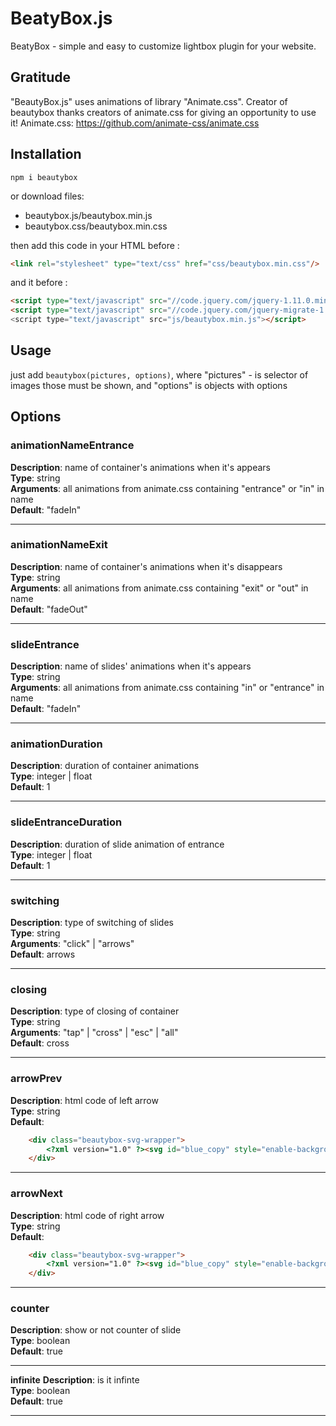 # BeatyBox.js
BeatyBox - simple and easy to customize lightbox plugin for your website.

Gratitude
----

"BeautyBox.js" uses animations of library "Animate.css". Creator of beautybox thanks creators of animate.css for giving an opportunity to use it!
Animate.css: https://github.com/animate-css/animate.css


Installation
-----

`npm i beautybox`

or download files:

- beautybox.js/beautybox.min.js
- beautybox.css/beautybox.min.css

then add this code in your HTML before  </head>:

```html
<link rel="stylesheet" type="text/css" href="css/beautybox.min.css"/>
```

and it before </body>:

```html
<script type="text/javascript" src="//code.jquery.com/jquery-1.11.0.min.js"></script>
<script type="text/javascript" src="//code.jquery.com/jquery-migrate-1.2.1.min.js"</script>
<script type="text/javascript" src="js/beautybox.min.js"></script>
```


Usage
-----

just add ```beautybox(pictures, options)```, where "pictures" - is selector of images those must be shown, and "options" is objects with options


Options
-----

### animationNameEntrance ###  
**Description**: name of container's animations when it's appears  
**Type**: string  
**Arguments**: all animations from animate.css containing "entrance" or "in" in name  
**Default**: "fadeIn"  

***

### animationNameExit ###
**Description**: name of container's animations when it's disappears  
**Type**: string  
**Arguments**: all animations from animate.css containing "exit" or "out" in name  
**Default**: "fadeOut"  
***

### slideEntrance ###  
**Description**: name of slides' animations when it's appears  
**Type**: string  
**Arguments**: all animations from animate.css containing "in" or "entrance" in name  
**Default**: "fadeIn"  
***

### animationDuration ###   
**Description**: duration of container animations  
**Type**: integer | float  
**Default**: 1  
***

### slideEntranceDuration ###   
**Description**: duration of slide animation of entrance  
**Type**: integer | float  
**Default**: 1   
***

### switching ### 
**Description**: type of switching of slides   
**Type**: string  
**Arguments**: "click" | "arrows"  
**Default**: arrows  
***

### closing ### 
**Description**: type of closing of container  
**Type**: string  
**Arguments**: "tap" | "cross" | "esc" | "all"  
**Default**: cross  
***

### arrowPrev ###   
**Description**: html code of left arrow  
**Type**: string  
**Default**:
```html  
	<div class="beautybox-svg-wrapper">
		<?xml version="1.0" ?><svg id="blue_copy" style="enable-background:new 0 0 100 100;" version="1.1" viewBox="0 0 100 100" xml:space="preserve" xmlns="http://www.w3.org/2000/svg" xmlns:xlink="http://www.w3.org/1999/xlink"><g id="Layer_4_copy"><path d="M31.356,25.677l38.625,22.3c1.557,0.899,1.557,3.147,0,4.046l-38.625,22.3c-1.557,0.899-3.504-0.225-3.504-2.023V27.7   C27.852,25.902,29.798,24.778,31.356,25.677z"/><path d="M69.981,47.977l-38.625-22.3c-0.233-0.134-0.474-0.21-0.716-0.259l37.341,21.559c1.557,0.899,1.557,3.147,0,4.046   l-38.625,22.3c-0.349,0.201-0.716,0.288-1.078,0.301c0.656,0.938,1.961,1.343,3.078,0.699l38.625-22.3   C71.538,51.124,71.538,48.876,69.981,47.977z"/><path d="M31.356,25.677l38.625,22.3c1.557,0.899,1.557,3.147,0,4.046   l-38.625,22.3c-1.557,0.899-3.504-0.225-3.504-2.023V27.7C27.852,25.902,29.798,24.778,31.356,25.677z" style="fill:none;stroke:#000000;stroke-miterlimit:10;"/></g></svg>
	</div>
```
***

### arrowNext ###   
**Description**: html code of right arrow  
**Type**: string  
**Default**:  
```html
	<div class="beautybox-svg-wrapper">
		<?xml version="1.0" ?><svg id="blue_copy" style="enable-background:new 0 0 100 100;" version="1.1" viewBox="0 0 100 100" xml:space="preserve" xmlns="http://www.w3.org/2000/svg" xmlns:xlink="http://www.w3.org/1999/xlink"><g id="Layer_4_copy"><path d="M31.356,25.677l38.625,22.3c1.557,0.899,1.557,3.147,0,4.046l-38.625,22.3c-1.557,0.899-3.504-0.225-3.504-2.023V27.7   C27.852,25.902,29.798,24.778,31.356,25.677z"/><path d="M69.981,47.977l-38.625-22.3c-0.233-0.134-0.474-0.21-0.716-0.259l37.341,21.559c1.557,0.899,1.557,3.147,0,4.046   l-38.625,22.3c-0.349,0.201-0.716,0.288-1.078,0.301c0.656,0.938,1.961,1.343,3.078,0.699l38.625-22.3   C71.538,51.124,71.538,48.876,69.981,47.977z"/><path d="M31.356,25.677l38.625,22.3c1.557,0.899,1.557,3.147,0,4.046   l-38.625,22.3c-1.557,0.899-3.504-0.225-3.504-2.023V27.7C27.852,25.902,29.798,24.778,31.356,25.677z" style="fill:none;stroke:#000000;stroke-miterlimit:10;"/></g></svg>
	</div>
```
***

### counter ###   
**Description**: show or not counter of slide  
**Type**: boolean  
**Default**: true  
***

**infinite** 
**Description**: is it infinte  
**Type**: boolean  
**Default**: true  
***
